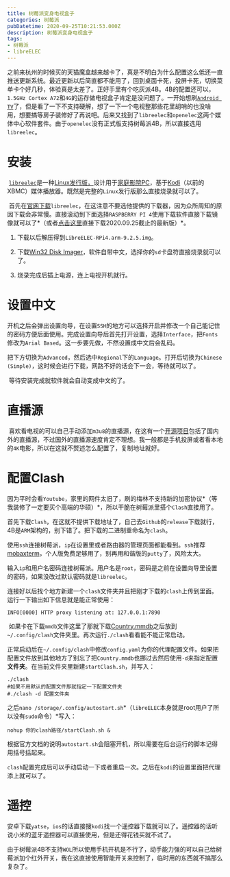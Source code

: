 ```yaml
---
title: 树莓派变身电视盒子
categories: 树莓派
pubDatetime: 2020-09-25T10:21:53.000Z
description: 树莓派变身电视盒子
tags:
- 树莓派
- libreELEC
---
```


​    之前来杭州的时候买的天猫魔盒越来越卡了，真是不明白为什么配置这么低还一直推送更新系统。最近更新以后简直都不能用了，回到桌面卡死，投屏卡死，切换菜单卡个好几秒，体验真是太差了。正好手里有个吃灰派4B。4B的配置还可以， `1.5GHz Cortex A72`和`4G`的运存做电视盒子肯定是没问题了。一开始想刷[`Android TV`](https://konstakang.com/devices/rpi4/LineageOS17.1-ATV/)了，但是看了一下不支持硬解，想了一下一个电视整那些花里胡哨的也没啥用，想要搞等房子装修好了再说吧。后来又找到了`libreelec`和`openelec`这两个媒体中心软件套件。由于`openelec`没有正式版支持树莓派4B，所以直接选用`libreelec`。

<!--more-->

# 安装

​    [`libreelec`](https://libreelec.tv)是一种[Linux发行版，](https://en.wikipedia.org/wiki/Linux_distribution)设计用于[家庭影院PC](https://en.wikipedia.org/wiki/Home_theater_PC)，基于[Kodi](https://en.wikipedia.org/wiki/Kodi_(software))（以前的XBMC）媒体播放器。既然是完整的`Linux`发行版那么直接烧录就可以了。

​    首先在[官网下载](https://libreelec.tv/downloads_new/)`libreelec`，在这注意不要选他提供的下载器，因为众所周知的原因下载会非常慢。直接滚动到下面选择`RASPBERRY PI 4`使用下载软件直接下载镜像就可以了*（或者[点击这里](http://releases.libreelec.tv/LibreELEC-RPi4.arm-9.2.5.img.gz)直接下载2020.09.25截止的最新版）*。

1. 下载以后解压得到`LibreELEC-RPi4.arm-9.2.5.img`。

2. 下载[Win32 Disk Imager](https://win32diskimager.download/download-win32-disk-imager/)，软件自带中文，选择你的`sd`卡盘符直接烧录就可以了。

3. 烧录完成后插上电源，连上电视开机就行。

# 设置中文

​    开机之后会弹出设置向导，在设置`SSH`的地方可以选择开启并修改一个自己能记住的密码方便后面使用。完成设置向导后首先打开设置，选择`Interface`，把`Fonts`修改为`Arial Based`。这一步要先做，不然设置成中文后会乱码。

​    把下方切换为`Advanced`，然后选中`Regional`下的`Language`。打开后切换为`Chinese (Simple)`，这时候会进行下载，网路不好的话会下一会，等待就可以了。

​    等待安装完成就软件就会自动变成中文的了。

# 直播源

​    喜欢看电视的可以自己手动添加`m3u8`的直播源，在这有一个[开源项目](https://github.com/ziliudi/ziliudi)包括了国内外的直播源，不过国外的直播源速度肯定不理想。我一般都是手机投屏或者看本地的`4K`电影，所以在这就不赘述怎么配置了，复制地址就好。

# 配置Clash

​    因为平时会看`Youtube`，家里的网件太旧了，刷的梅林不支持新的加密协议*（等我装修了一定要买个高端的华硕）*，所以干脆在树莓派里搭个`Clash`直接用了。

​    首先下载`Clash`，在这就不提供下载地址了，自己去`Github`的`release`下载就行，4B是`ARM`架构的，别下错了。把下载的二进制重命名为`clash`。

   使用`ssh`连接树莓派，`ip`在设置里或者路由器的管理页面都能看到。`ssh`推荐[mobaxterm](https://mobaxterm.mobatek.net/download.html)，个人版免费足够用了，别再用和谐版的`putty`了，风险太大。

​    输入`ip`和用户名密码连接树莓派。用户名是`root`，密码是之前在设置向导里设置的密码，如果没改过默认密码就是`libreelec`。

​    连接好以后找个地方新建一个`clash`文件夹并且把刚才下载的`clash`上传到里面。运行一下输出如下信息就是能正常使用：

```shell
INFO[0000] HTTP proxy listening at: 127.0.0.1:7890
```

​    如果卡在下载`mmdb`文件这里了那就下载[Country.mmdb](https://github.com/Dreamacro/maxmind-geoip/releases/latest/download/Country.mmdb)之后放到`~/.config/clash`文件夹里。再次运行`./clash`看看能不能正常启动。

​    正常启动后在`~/.config/clash`中修改`config.yaml`为你的代理配置文件。如果把配置文件放到其他地方了别忘了把`Country.mmdb`也挪过去然后使用`-d`来指定配置**文件夹**。在当前文件夹里新建`startClash.sh`，并写入：

```shell
./clash
#如果不用默认的配置文件那就指定一下配置文件夹
#./clash -d 配置文件夹
```

​    之后`nano /storage/.config/autostart.sh`*（`libreELEC`本身就是root用户了所以没有`sudo`命令）*写入：

```shell
nohup 你的clash路径/startClash.sh &
```

​    根据官方文档的说明`autostart.sh`会阻塞开机，所以需要在后台运行的脚本记得用括号括起来。

   `clash`配置完成后可以手动启动一下或者重启一次。之后在`kodi`的设置里面把代理添上就可以了。

# 遥控

​    安卓下载`yatse`，`ios`的话直接搜`kodi`找一个遥控器下载就可以了。遥控器的话听说小米的蓝牙遥控器可以直接使用，但是还得花钱买就不试了。

​    由于树莓派4B不支持`WOL`所以使用手机开机是不行了，动手能力强的可以自己给树莓派加个红外开关，我在这直接使用智能开关来控制了，临时用的东西就不搞那么复杂了。